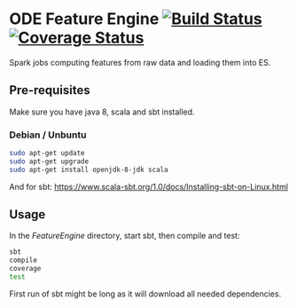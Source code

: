 # ODE Feature Engine [![Build Status](https://travis-ci.org/Project-ODE/FeatureEngine.svg?branch=master)](https://travis-ci.org/Project-ODE/FeatureEngine) [![Coverage Status](https://coveralls.io/repos/github/Project-ODE/FeatureEngine/badge.svg?branch=master)](https://coveralls.io/github/Project-ODE/FeatureEngine?branch=master)

Spark jobs computing features from raw data and loading them into ES.

## Pre-requisites

Make sure you have java 8, scala and sbt installed.

### Debian / Unbuntu

```sh
sudo apt-get update
sudo apt-get upgrade
sudo apt-get install openjdk-8-jdk scala
```

And for sbt: https://www.scala-sbt.org/1.0/docs/Installing-sbt-on-Linux.html

## Usage

In the *FeatureEngine* directory, start sbt, then compile and test:

```sh
sbt
compile
coverage
test
```

First run of sbt might be long as it will download all needed dependencies.
